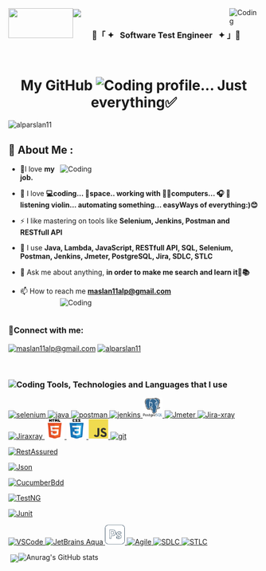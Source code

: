 

<img align="left" height="60" width="130" src="https://github.com/AlpArslan11/postman_testsCollection_PRIVATE/assets/101150339/19502e24-f255-409c-8527-d6c0c90d88e2" />
<img align="right" alt="Coding" width="60" src="https://github.com/AlpArslan11/AlpArslan11/assets/101150339/9375f2a4-ece0-49f0-94c5-e0c62317dc9c">

<img align="center" src="https://readme-typing-svg.demolab.com?font=JetBrains+Mono+Medium&weight=600&size=29&pause=1000&color=1F2136&center=true&vCenter=true&random=false&width=435&lines=Hi+there!%F0%9F%91%8B;I'm+M.Alparslan%F0%9F%A6%81;Nice+to+meet+you!%F0%9F%98%8E;%F0%9F%91%8DHave+a+nice+day!%F0%9F%91%8D" /> 
<br>
<h3 align="center">🌟「 ✦ &nbsp;  Software Test Engineer &nbsp; ✦ 」🌟</h3>

<br>


<h1 align="center">My GitHub <img alt="Coding" width="55" src="https://user-images.githubusercontent.com/74038190/212257468-1e9a91f1-b626-4baa-b15d-5c385dfa7ed2.gif"> profile... Just everything✅</h1>


<p align="left"> <img src="https://komarev.com/ghpvc/?username=alparslan11&label=Profile%20views&color=0e75b6&style=flat" alt="alparslan11" /> </p>


<h2 align="left">🔖 About Me :</h1>
<img align="right" alt="Coding" width="400" src="https://github.com/AlpArslan11/AlpArslan11/assets/101150339/499e6667-99b4-47a8-a888-8c0f95c1a733">

- 👔I love **my job.**

- 🎨 I love **💻coding... 🚀space.. working with 👨‍💻computers... 🎧 🎻listening violin... automating something... easyWays of everything:)😊**

- ⚡ I like mastering on tools like **Selenium, Jenkins, Postman and RESTfull API**

- 🎒 I use **Java, Lambda, JavaScript, RESTfull API, SQL, Selenium, Postman, Jenkins, Jmeter, PostgreSQL, Jira, SDLC, STLC**

- 💬 Ask me about anything, **in order to make me search and learn it👨📚**

- 📫 How to reach me **maslan11alp@gmail.com**
  <img align="right" alt="Coding" width="400" src="https://readme-typing-svg.demolab.com?font=Edu+QLD+Beginner+Medium&weight=700&size=22&duration=8000&pause=2000&color=386F9C&center=true&vCenter=true&random=false&width=435&lines=Testing+the+future%2C+today%F0%9F%94%AE">



<br>

<h3 align="left">🔗Connect with me:</h3>
<p align="left">
<a href="mailto:maslan11alp@gmail.com" target="blank"><img align="center" src="https://github.com/AlpArslan11/AlpArslan11/assets/101150339/50d7e075-0bef-4dac-82dd-04e29f9d522d" alt="maslan11alp@gmail.com" height="30" width="40" /></a>
<a href="https://linkedin.com/in/alparslan11" target="blank"><img align="center" src="https://raw.githubusercontent.com/rahuldkjain/github-profile-readme-generator/master/src/images/icons/Social/linked-in-alt.svg" alt="alparslan11" height="30" width="40" /></a>
</p>




<br>

<h3 align="left"><img alt="Coding" width="30" src="https://github.com/AlpArslan11/AlpArslan11/assets/101150339/9cb3fd43-5ee1-4e67-845d-2afa327053a2"> Tools, Technologies and Languages that I use </h3>
<p align="left"> 
    <a href="https://www.selenium.dev" target="_blank" rel="noreferrer"> <img src="https://github.com/AlpArslan11/AlpArslan11/assets/101150339/d0484bfc-f1a0-4f11-b952-1b28aecde5c3" alt="selenium" width="40" height="40"/> </a>
    <a href="https://www.java.com" target="_blank" rel="noreferrer"> <img src="https://github.com/AlpArslan11/AlpArslan11/assets/101150339/4d38aa35-36f9-4422-8e8d-f74249eccce5" alt="java" width="40" height="40"/> </a>
   <a href="https://postman.com" target="_blank" rel="noreferrer"> <img src="https://www.vectorlogo.zone/logos/getpostman/getpostman-icon.svg" alt="postman" width="40" height="40"/> </a>  
    <a href="https://www.jenkins.io" target="_blank" rel="noreferrer"> <img src="https://www.vectorlogo.zone/logos/jenkins/jenkins-icon.svg" alt="jenkins" width="40" height="40"/> </a>
 <a href="https://www.postgresql.org" target="_blank" rel="noreferrer"> <img src="https://raw.githubusercontent.com/devicons/devicon/master/icons/postgresql/postgresql-original-wordmark.svg" alt="postgresql" width="40" height="40"/> </a> 
  <a href="https://jmeter.apache.org/" target="_blank" rel="noreferrer"> <img src="https://github.com/AlpArslan11/AlpArslan11/assets/101150339/d989d880-8718-486c-999a-67b6f9646038" alt="Jmeter" width="40" height="40"/> </a>
   <a href="https://www.atlassian.com/software/jira?&aceid=&adposition=&adgroup=144803328227&campaign=18452096610&creative=663328874107&device=c&keyword=jira&matchtype=e&network=g&placement=&ds_kids=p73363643282&ds_e=GOOGLE&ds_eid=700000001558501&ds_e1=GOOGLE&gad_source=1&gclid=EAIaIQobChMIoLOCp9O_gwMV-pRoCR1dlg0XEAAYASAAEgJ1cvD_BwE&gclsrc=aw.ds" target="_blank" rel="noreferrer"> <img src="https://github.com/AlpArslan11/AlpArslan11/assets/101150339/bc6be315-83c5-41cc-bcec-9006920b9f07" alt="Jira-xray" width="40" height="40"/> </a>
       <a href="https://www.atlassian.com/software/jira?&aceid=&adposition=&adgroup=144803328227&campaign=18452096610&creative=663328874107&device=c&keyword=jira&matchtype=e&network=g&placement=&ds_kids=p73363643282&ds_e=GOOGLE&ds_eid=700000001558501&ds_e1=GOOGLE&gad_source=1&gclid=EAIaIQobChMIoLOCp9O_gwMV-pRoCR1dlg0XEAAYASAAEgJ1cvD_BwE&gclsrc=aw.ds" target="_blank" rel="noreferrer"> <img src="https://github.com/AlpArslan11/AlpArslan11/assets/101150339/a58a5f96-b7e1-4704-be8a-8e4a5bb37c22" alt="Jiraxray" width="40" height="40"/> </a>   
   <a href="https://www.w3.org/html/" target="_blank" rel="noreferrer"> <img src="https://raw.githubusercontent.com/devicons/devicon/master/icons/html5/html5-original-wordmark.svg" alt="html5" width="40" height="40"/> </a> 
  <a href="https://www.w3schools.com/css/" target="_blank" rel="noreferrer"> <img src="https://raw.githubusercontent.com/devicons/devicon/master/icons/css3/css3-original-wordmark.svg" alt="css3" width="40" height="40"/> </a> 
    <a href="https://developer.mozilla.org/en-US/docs/Web/JavaScript" target="_blank" rel="noreferrer"> <img src="https://raw.githubusercontent.com/devicons/devicon/master/icons/javascript/javascript-original.svg" alt="javascript" width="40" height="40"/> </a> 
  <a href="https://git-scm.com/" target="_blank" rel="noreferrer"> <img src="https://www.vectorlogo.zone/logos/git-scm/git-scm-icon.svg" alt="git" width="40" height="40"/> </a> 
  
 <a href="https://rest-assured.io/" target="_blank" rel="noreferrer"> <img src="https://github.com/AlpArslan11/AlpArslan11/assets/101150339/9b7d9419-2810-4c96-9a20-bf623777c51b" alt="RestAssured" width="40" height="40"/> </a>
 
 <a href="https://www.json.org/json-en.html" target="_blank" rel="noreferrer"> <img src="https://github.com/AlpArslan11/AlpArslan11/assets/101150339/a1c841ae-e78e-4433-b6ca-e33a8a5a154e" alt="Json" width="40" height="40"/> </a>
 
 <a href="https://cucumber.io/" target="_blank" rel="noreferrer"> <img src="https://github.com/AlpArslan11/AlpArslan11/assets/101150339/d8cfb6e8-5f1c-4c80-b738-4662556f7f2a" alt="CucumberBdd" width="40" height="40"/> </a>
 
 <a href="https://testng.org/doc/" target="_blank" rel="noreferrer"> <img src="https://github.com/AlpArslan11/AlpArslan11/assets/101150339/cb9c0f9f-cef7-4fd1-bc8b-bcd813483b4d" alt="TestNG" width="40" height="40"/> </a>
 
 <a href="https://junit.org/junit5/" target="_blank" rel="noreferrer"> <img src="https://github.com/AlpArslan11/AlpArslan11/assets/101150339/bd32c831-ce10-4a40-a43d-34d833039459" alt="Junit" width="40" height="40"/> </a>
 
  <a href="https://code.visualstudio.com/" target="_blank" rel="noreferrer"> <img src="https://github.com/AlpArslan11/AlpArslan11/assets/101150339/505eb129-58d7-4471-9de2-2cc6d4407b86" alt="VSCode" width="40" height="40"/> </a>
     <a href="https://www.jetbrains.com/aqua/" target="_blank" rel="noreferrer"> <img src="https://github.com/AlpArslan11/AlpArslan11/assets/101150339/693c8729-9b97-48db-938b-ab16287d4e59" alt="JetBrains Aqua" width="40" height="40"/> </a>
   <a href="https://www.photoshop.com/en" target="_blank" rel="noreferrer"> <img src="https://raw.githubusercontent.com/devicons/devicon/master/icons/photoshop/photoshop-line.svg" alt="photoshop" width="40" height="40"/> </a>
     <a href="https://www.amazon.com.tr/What-Agile-Methodology-Software-Development/dp/B099N35XLB" target="_blank" rel="noreferrer"> <img src="https://github.com/AlpArslan11/AlpArslan11/assets/101150339/b79c8fc9-cf33-4505-93ff-24743b3ad276" alt="Agile" width="40" height="40"/> </a>
  <a href="https://aws.amazon.com/what-is/sdlc/#:~:text=The%20software%20development%20lifecycle%20(SDLC,expectations%20during%20production%20and%20beyond." target="_blank" rel="noreferrer"> <img src="https://github.com/AlpArslan11/AlpArslan11/assets/101150339/493c7d62-3d11-4e55-b156-31de9425290a" alt="SDLC" width="40" height="40"/> </a>
 <a href="https://www.geeksforgeeks.org/software-testing-life-cycle-stlc/" target="_blank" rel="noreferrer"> <img src="https://github.com/AlpArslan11/AlpArslan11/assets/101150339/fcc33ac5-312c-4ea8-92ac-d12b29278359" alt="STLC" width="40" height="40"/> </a>


</p>

<p>&nbsp;<img align="center" src="https://git




[![Anurag's GitHub stats](https://github-readme-stats.vercel.app/api?username=AlpArslan11&show_icons=true&count_private=true&theme=default)](https://github.com/AlpArslan11)




